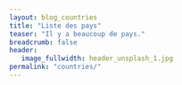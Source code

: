 ```yaml
---
layout: blog_countries
title: "Liste des pays"
teaser: "Il y a beaucoup de pays."
breadcrumb: false
header:
   image_fullwidth: header_unsplash_1.jpg
permalink: "countries/"
---
```

